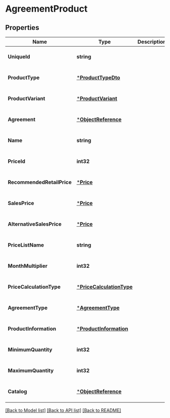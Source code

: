 # AgreementProduct

## Properties
Name | Type | Description | Notes
------------ | ------------- | ------------- | -------------
**UniqueId** | **string** |  | [optional] [default to null]
**ProductType** | [***ProductTypeDto**](ProductTypeDto.md) |  | [optional] [default to null]
**ProductVariant** | [***ProductVariant**](ProductVariant.md) |  | [optional] [default to null]
**Agreement** | [***ObjectReference**](ObjectReference.md) |  | [optional] [default to null]
**Name** | **string** |  | [optional] [default to null]
**PriceId** | **int32** |  | [optional] [default to null]
**RecommendedRetailPrice** | [***Price**](Price.md) |  | [optional] [default to null]
**SalesPrice** | [***Price**](Price.md) |  | [optional] [default to null]
**AlternativeSalesPrice** | [***Price**](Price.md) |  | [optional] [default to null]
**PriceListName** | **string** |  | [optional] [default to null]
**MonthMultiplier** | **int32** |  | [optional] [default to null]
**PriceCalculationType** | [***PriceCalculationType**](PriceCalculationType.md) |  | [optional] [default to null]
**AgreementType** | [***AgreementType**](AgreementType.md) |  | [optional] [default to null]
**ProductInformation** | [***ProductInformation**](ProductInformation.md) |  | [optional] [default to null]
**MinimumQuantity** | **int32** |  | [optional] [default to null]
**MaximumQuantity** | **int32** |  | [optional] [default to null]
**Catalog** | [***ObjectReference**](ObjectReference.md) |  | [optional] [default to null]

[[Back to Model list]](../README.md#documentation-for-models) [[Back to API list]](../README.md#documentation-for-api-endpoints) [[Back to README]](../README.md)

